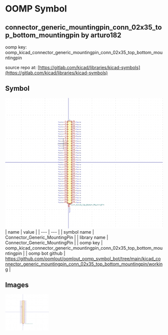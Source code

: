 # OOMP Symbol  
## connector_generic_mountingpin_conn_02x35_top_bottom_mountingpin  by arturo182  
  
oomp key: oomp_kicad_connector_generic_mountingpin_conn_02x35_top_bottom_mountingpin  
  
source repo at: [https://gitlab.com/kicad/libraries/kicad-symbols](https://gitlab.com/kicad/libraries/kicad-symbols)  
## Symbol  
  
[![working.png](working_600.png)](working.png)  
| name | value | 
| --- | --- | 
| symbol name | Connector_Generic_MountingPin | 
| library name | Connector_Generic_MountingPin | 
| oomp key | oomp_kicad_connector_generic_mountingpin_conn_02x35_top_bottom_mountingpin | 
| oomp bot github | https://github.com/oomlout/oomlout_oomp_symbol_bot/tree/main/kicad_connector_generic_mountingpin_conn_02x35_top_bottom_mountingpin/working | 
## Images  
  
[![working.png](working_140.png)](working.png)  
